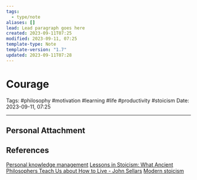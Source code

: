 ```yaml
---
tags:
  - type/note
aliases: []
lead: Lead paragraph goes here
created: 2023-09-11T07:25
modified: 2023-09-11, 07:25
template-type: Note
template-version: "1.7"
updated: 2023-09-11T07:28
---
```


# Courage

Tags: #philosophy  #motivation #learning #life #productivity #stoicism 
Date: 2023-09-11, 07:25

---

## Personal Attachment


## References

[Personal knowledge management](Personal%20knowledge%20management.md)
[Lessons in Stoicism: What Ancient Philosophers Teach Us about How to Live - John Sellars](https://books.google.cz/books/about/Lessons_in_Stoicism.html?id=ky84zQEACAAJ&redir_esc=y)
[Modern stoicism](https://modernstoicism.com/)
